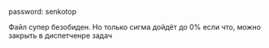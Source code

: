 password: senkotop

Файл супер безобиден. Но только сигма дойдёт до 0%
если что, можно закрыть в диспетченре задач

